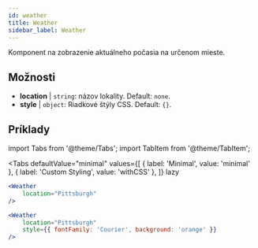 ```yaml
---
id: weather 
title: Weather
sidebar_label: Weather
---
```


Komponent na zobrazenie aktuálneho počasia na určenom mieste.

## Možnosti

* __location__ | `string`: názov lokality. Default: `none`.
* __style__ | `object`: Riadkové štýly CSS. Default: `{}`.


## Príklady

import Tabs from '@theme/Tabs';
import TabItem from '@theme/TabItem';

<Tabs
    defaultValue="minimal"
    values={[
        { label: 'Minimal', value: 'minimal' },
        { label: 'Custom Styling', value: 'withCSS' },
    ]}
    lazy
>
<TabItem value="minimal">

```jsx live
<Weather
    location="Pittsburgh"
/>
```

</TabItem>

<TabItem value="withCSS">

```jsx live
<Weather
    location="Pittsburgh"
    style={{ fontFamily: 'Courier', background: 'orange' }}
/>
```

</TabItem>

</Tabs>


